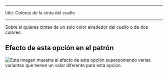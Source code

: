 ***

title: Colores de la cinta del cuello

***

Sobre si quieres cintas de un solo color alrededor del cuello o de dos colores

## Efecto de esta opción en el patrón

![Esta imagen muestra el efecto de esta opción superponiendo varias variantes que tienen un valor diferente para esta opción](bee_necktiecolours_sample.svg "Efecto de esta opción en el patrón")
